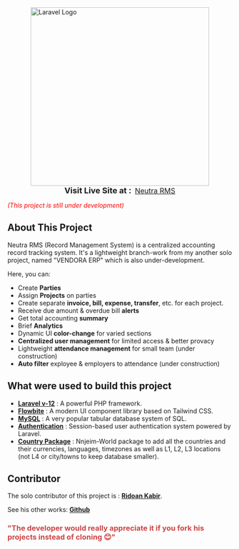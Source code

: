 <div style="display: flex; justify-content: center; align-items: center; gap: 20px;">
   <a href="https://laravel.com" target="_blank"><img src="https://raw.githubusercontent.com/laravel/art/master/logo-lockup/5%20SVG/2%20CMYK/1%20Full%20Color/laravel-logolockup-cmyk-red.svg" width="400" alt="Laravel Logo"></a>
</div>

<div style="display: flex; justify-content: center; align-items: center; gap: 8px">
    <b style="font-size: 18px; text-align: center;"> 
        Visit Live Site at :
    </b> 
    <span> 
        <a href="https://www.neutrarms.kabir.trade" style="font-size: 16px;">Neutra RMS</a>
    </span> 
</div>

<em style="color: red; text-align: center;">(This project is still under development)</em>

## About This Project

Neutra RMS (Record Management System) is a centralized accounting record tracking system. It's a lightweight branch-work from my another solo project, named "VENDORA ERP" which is also under-development.

Here, you can:

- Create **Parties**
- Assign **Projects** on parties
- Create separate **invoice, bill, expense, transfer**, etc. for each project. 
- Receive due amount & overdue bill **alerts**
- Get total accounting **summary**
- Brief **Analytics**
- Dynamic UI **color-change** for varied sections
- **Centralized user management** for limited access & better provacy
- Lightweight **attendance management** for small team (under construction)
- **Auto filter** exployee & employers to attendance (under construction)

## What were used to build this project

- **[Laravel v-12](https://laravel.com/)** : A powerful PHP framework.
- **[Flowbite](https://flowbite.com/)** : A modern UI component library based on Tailwind CSS.
- **[MySQL](https://www.mysql.com/)** : A very popular tabular database system of SQL.
- **[Authentication](https://laravel.com/docs/12.x/authentication#authenticating-users)** : Session-based user authentication system  powered by Laravel.
- **[Country Package](https://github.com/nnjeim/world)** : Nnjeim-World package to add all the countries and their currencies, languages, timezones as well as L1, L2, L3 locations (not L4 or city/towns to keep database smaller).


## Contributor

The solo contributor of this project is : **[Ridoan Kabir]([https://laravel.com/docs/contributions](https://www.linkedin.com/in/ridoankabir/))**.

See his other works: **[Github](https://github.com/ridoan777)**

### <span style="color:#cc4444;">"The developer would really appreciate it if you fork his projects instead of cloning 😊"</span>
<br>
<br>
